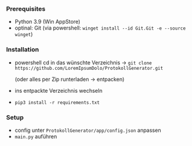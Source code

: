 ### Prerequisites

* Python 3.9 (Win AppStore)
* optinal: Git (via powershell:  `winget install --id Git.Git -e --source winget`)

### Installation

* powershell cd in das wünschte Verzeichnis -> `git clone https://github.com/LoremIpsumDolo/ProtokollGenerator.git`

    (oder alles per Zip runterladen -> entpacken)


* ins entpackte Verzeichnis wechseln
* `pip3 install -r requirements.txt`


 ### Setup
 
 * config unter `ProtokollGenerator/app/config.json` anpassen
 * `main.py` auführen
